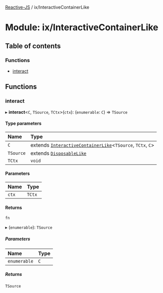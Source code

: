 [Reactive-JS](../README.md) / ix/InteractiveContainerLike

# Module: ix/InteractiveContainerLike

## Table of contents

### Functions

- [interact](ix_InteractiveContainerLike.md#interact)

## Functions

### interact

▸ **interact**<`C`, `TSource`, `TCtx`\>(`ctx`): (`enumerable`: `C`) => `TSource`

#### Type parameters

| Name | Type |
| :------ | :------ |
| `C` | extends [`InteractiveContainerLike`](../interfaces/ix.InteractiveContainerLike.md)<`TSource`, `TCtx`, `C`\> |
| `TSource` | extends [`DisposableLike`](../interfaces/util.DisposableLike.md) |
| `TCtx` | `void` |

#### Parameters

| Name | Type |
| :------ | :------ |
| `ctx` | `TCtx` |

#### Returns

`fn`

▸ (`enumerable`): `TSource`

##### Parameters

| Name | Type |
| :------ | :------ |
| `enumerable` | `C` |

##### Returns

`TSource`
